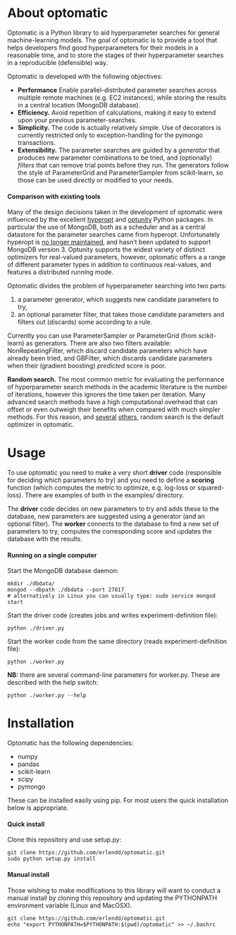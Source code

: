 # About optomatic
Optomatic is a Python library to aid hyperparameter searches for general machine-learning models. The goal of optomatic is to provide a tool that helps developers find good hyperparameters for their models in a reasonable time, and to store the stages of their hyperparameter searches in a reproducible (defensible) way. 

Optomatic is developed with the following objectives:
* **Performance** Enable parallel-distributed parameter searches across multiple remote machines (e.g. EC2 instances), while storing the results in a central location (MongoDB database).
* **Efficiency.** Avoid repetition of calculations, making it easy to extend upon your previous parameter-searches.
* **Simplicity.** The code is actually relatively simple. Use of decorators is currently restricted only to exception-handling for the pymongo transactions.
* **Extensibility.** The parameter searches are guided by a *generator* that produces new parameter combinations to be tried, and (optionally) *filters* that can remove trial points before they run. The generators follow the style of ParameterGrid and ParameterSampler from scikit-learn, so those can be used directly or modified to your needs.

#### Comparison with existing tools
Many of the design decisions taken in the development of optomatic were influenced by the excellent [hyperopt](https://github.com/hyperopt/hyperopt) and [optunity](https://github.com/claesenm/optunity) Python packages. In particular the use of MongoDB, both as a scheduler and as a central datastore for the parameter searches came from hyperopt. Unfortunately hyperopt is [no longer maintained](https://github.com/hyperopt/hyperopt/issues/237#issuecomment-139573968), and hasn't been updated to support MongoDB version 3. 
Optunity supports the widest variety of distinct optimizers for real-valued parameters, however, optomatic offers a a range of different parameter types in addition to continuous real-values, and features a distributed running mode.

Optomatic divides the problem of hyperparameter searching into two parts:

1. a parameter generator, which suggests new candidate parameters to try,
2. an optional parameter filter, that takes those candidate parameters and filters out (discards) some according to a rule.

Currently you can use ParameterSampler or ParameterGrid (from scikit-learn) as generators. 
There are also two filters available: NonRepeatingFilter, which discard candidate parameters which have already been tried, and GBFilter, which discards candidate parameters when their (gradient boosting) *predicted* score is poor.

**Random search.** The most common metric for evaluating the performance of hyperparameter search methods in the academic literature is the number of iterations, however this ignores the time taken per iteration. 
Many advanced search methods have a high computational overhead that can offset or even outweigh their benefits when compared with much simpler methods. For this reason, and [several](http://blog.dato.com/how-to-evaluate-machine-learning-models-part-4-hyperparameter-tuning) [others](http://www.jmlr.org/papers/v13/bergstra12a.html), random search is the default optimizer in optomatic. 

# Usage
To use optomatic you need to make a very short **driver** code (responsible for deciding which parameters to try) and you need to define a **scoring** function (which computes the metric to optimize, e.g. log-loss or squared-loss). There are examples of both in the examples/ directory.

The **driver** code decides on new parameters to try and adds these to the database, new parameters are suggested using a generator (and an optional filter). The **worker** connects to the database to find a new set of parameters to try, computes the corresponding score and updates the database with the results. 

#### Running on a single computer
Start the MongoDB database daemon:

    mkdir ./dbdata/
    mongod --dbpath ./dbdata --port 27017
    # alternatively in Linux you can usually type: sudo service mongod start

Start the driver code (creates jobs and writes experiment-definition file):

    python ./driver.py

Start the worker code from the same directory (reads experiment-definition file):

    python ./worker.py 

**NB:** there are several command-line parameters for worker.py. These are described with the help switch:

    python ./worker.py --help

# Installation

Optomatic has the following dependencies:
* numpy
* pandas
* scikit-learn
* scipy
* pymongo

These can be installed easily using pip. For most users the quick installation below is appropriate.

#### Quick install
Clone this repository and use setup.py:

    git clone https://github.com/erlendd/optomatic.git
    sudo python setup.py install

#### Manual install
Those wishing to make modifications to this library will want to conduct a manual install by cloning this repository and updating the PYTHONPATH environment variable (Linux and MacOSX).

    git clone https://github.com/erlendd/optomatic.git
    echo "export PYTHONPATH=$PYTHONPATH:$(pwd)/optomatic" >> ~/.bashrc




